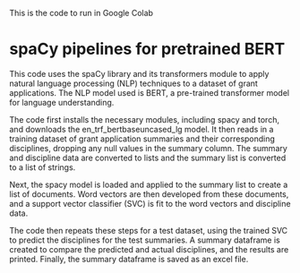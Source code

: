 This is the code to run in Google Colab

# spaCy pipelines for pretrained BERT
This code uses the spaCy library and its transformers module to apply natural language processing (NLP) techniques to a dataset of grant applications. The NLP model used is BERT, a pre-trained transformer model for language understanding.

The code first installs the necessary modules, including spacy and torch, and downloads the en_trf_bertbaseuncased_lg model. It then reads in a training dataset of grant application summaries and their corresponding disciplines, dropping any null values in the summary column. The summary and discipline data are converted to lists and the summary list is converted to a list of strings.

Next, the spacy model is loaded and applied to the summary list to create a list of documents. Word vectors are then developed from these documents, and a support vector classifier (SVC) is fit to the word vectors and discipline data.

The code then repeats these steps for a test dataset, using the trained SVC to predict the disciplines for the test summaries. A summary dataframe is created to compare the predicted and actual disciplines, and the results are printed. Finally, the summary dataframe is saved as an excel file.
